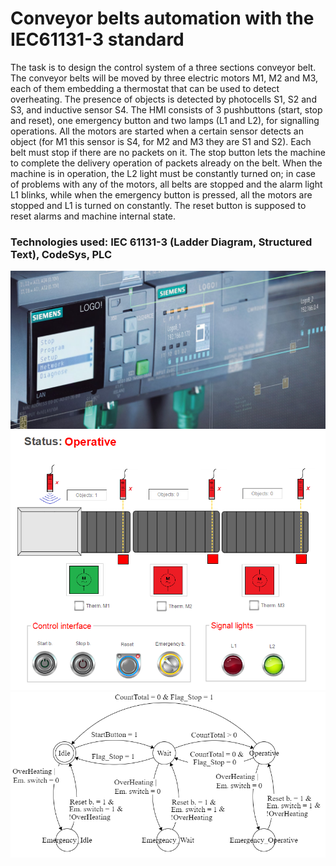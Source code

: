 # Conveyor belts automation with the IEC61131-3 standard

The task is to design the control system of a three sections conveyor belt. 
The conveyor belts will be moved by three electric motors M1, M2 and M3, each of them embedding a thermostat that can be used to detect overheating.
The presence of objects is detected by photocells S1, S2 and S3, and inductive sensor S4. 
The HMI consists of 3 pushbuttons (start, stop and reset), one emergency button and two lamps (L1 and L2), for signalling operations. 
All the motors are started when a certain sensor detects an object (for M1 this sensor is S4, for M2 and M3 they are S1 and S2). Each belt must stop if there are no packets on it. 
The stop button lets the machine to complete the delivery operation of packets already on the belt. 
When the machine is in operation, the L2 light must be constantly turned on; in case of problems with any of the motors, all belts are stopped and the alarm light L1 blinks, while when the emergency button is pressed, all the motors are stopped and L1 is turned on constantly. The reset button is supposed to reset alarms and machine internal state.

### Technologies used: IEC 61131-3 (Ladder Diagram, Structured Text), CodeSys, PLC

![Alt text](belektro-logo-gallery.jpg)
![Alt text](/Report/Images/GUI.png)
![Alt text](/Report/Images/SM.png)

